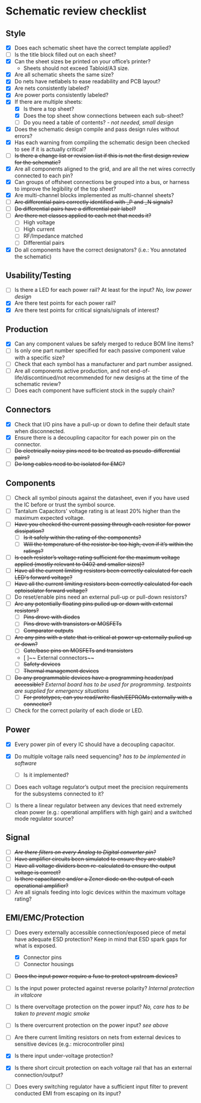 # Schematic review checklist
## Style
- [x] Does each schematic sheet have the correct template applied?
- [ ] Is the title block filled out on each sheet?
- [x] Can the sheet sizes be printed on your office’s printer?
    -  Sheets should not exceed Tabloid/A3 size.
- [x] Are all schematic sheets the same size?
- [x] Do nets have netlabels to ease readability and PCB layout?
- [x] Are nets consistently labeled?
- [x] Are power ports consistently labeled?
- [x] If there are multiple sheets:
    - [x] Is there a top sheet?
    - [x] Does the top sheet show connections between each sub-sheet?
    - [ ] Do you need a table of contents? - *not needed, small design*
- [x] Does the schematic design compile and pass design rules without errors?
- [x] Has each warning from compiling the schematic design been checked to see if it is actually critical?
- [ ] ~~Is there a change list or revision list if this is not the first design review for the schematic?~~
- [x] Are all components aligned to the grid, and are all the net wires correctly connected to each pin?
- [x] Can groups of offsheet connections be grouped into a bus, or harness to improve the legibility of the top sheet?
- [x] Are multi-channel blocks implemented as multi-channel sheets?
- [ ] ~~Are differential pairs correctly identified with _P and _N signals?~~
- [ ] ~~Do differential pairs have a differential pair label?~~
- [ ] ~~Are there net classes applied to each net that needs it?~~
    - [ ] High voltage
    - [ ] High current
    - [ ] RF/Impedance matched
    - [ ] Differential pairs
- [x] Do all components have the correct designators? (i.e.: You annotated the schematic)
## Usability/Testing
- [ ] Is there a LED for each power rail? At least for the input?
    *No, low power design*
- [x] Are there test points for each power rail?
- [x] Are there test points for critical signals/signals of interest?
## Production
- [x] Can any component values be safely merged to reduce BOM line items?
- [ ] Is only one part number specified for each passive component value with a specific size?
- [ ] Check that each symbol has a manufacturer and part number assigned.
- [ ] Are all components active production, and not end-of-life/discontinued/not recommended for new designs at the time of the schematic review?
- [ ] Does each component have sufficient stock in the supply chain?
## Connectors
- [x] Check that I/O pins have a pull-up or down to define their default state when disconnected.
- [x] Ensure there is a decoupling capacitor for each power pin on the connector.
- [ ] ~~Do electrically noisy pins need to be treated as pseudo-differential pairs?~~
- [ ] ~~Do long cables need to be isolated for EMC?~~
## Components
- [ ] Check all symbol pinouts against the datasheet, even if you have used the IC before or trust the symbol source.
- [ ] Tantalum Capacitors' voltage rating is at least 20% higher than the maximum expected voltage.
- [ ] ~~Have you checked the current passing through each resistor for power dissipation?~~
    - [ ] ~~Is it safely within the rating of the components?~~
    - [ ] ~~Will the temperature of the resistor be too high, even if it’s within the ratings?~~
- [ ] ~~Is each resistor’s voltage rating sufficient for the maximum voltage applied (mostly relevant to 0402 and smaller sizes)?~~
- [ ] ~~Have all the current limiting resistors been correctly calculated for each LED's forward voltage?~~
- [ ] ~~Have all the current limiting resistors been correctly calculated for each optoisolator forward voltage?~~
- [ ] Do reset/enable pins need an external pull-up or pull-down resistors?
- [ ] ~~Are any potentially floating pins pulled up or down with external resistors?~~
    - [ ] ~~Pins drove with diodes~~
    - [ ] ~~Pins drove with transistors or MOSFETs~~
    - [ ] ~~Comparator outputs~~
- [ ] ~~Are any pins with a state that is critical at power up externally pulled up or down?~~
    - [ ] ~~Gate/base pins on MOSFETs and transistors~~
    - [ ]~~ External connectors~~
    - [ ] ~~Safety devices~~
    - [ ] ~~Thermal management devices~~
- [ ] ~~Do any programmable devices have a programming header/pad accessible?~~
*External board has to be used for programming. testpoints are supplied for emergency situations*
    - [ ] ~~For prototypes, can you read/write flash/EEPROMs externally with a connector?~~
- [ ] Check for the correct polarity of each diode or LED.
## Power
- [x] Every power pin of every IC should have a decoupling capacitor.
- [x] Do multiple voltage rails need sequencing?
    *has to be implemented in software*
    - [ ] Is it implemented?
- [ ] Does each voltage regulator’s output meet the precision requirements for the subsystems connected to it?

- [ ] Is there a linear regulator between any devices that need extremely clean power (e.g.: operational amplifiers with high gain) and a switched mode regulator source?
## Signal
- [ ] ~~*Are there filters on every Analog to Digital converter pin?*~~
- [ ] ~~Have amplifier circuits been simulated to ensure they are stable?~~
- [ ] ~~Have all voltage dividers been re-calculated to ensure the output voltage is correct?~~
- [ ] ~~Is there capacitance and/or a Zener diode on the output of each operational amplifier?~~
- [ ] Are all signals feeding into logic devices within the maximum voltage rating?
## EMI/EMC/Protection
- [ ] Does every externally accessible connection/exposed piece of metal have adequate ESD protection? Keep in mind that ESD spark gaps for what is exposed.
    - [x] Connector pins
    - [ ] Connector housings
- [ ] ~~Does the input power require a fuse to protect upstream devices?~~
- [ ] Is the input power protected against reverse polarity?
*Internal protection in vitalcore*
- [ ] Is there overvoltage protection on the power input?
*No, care has to be taken to prevent magic smoke*
- [ ] Is there overcurrent protection on the power input?
*see above*
- [ ] Are there current limiting resistors on nets from external devices to sensitive devices (e.g.: microcontroller pins)
- [x] Is there input under-voltage protection?
- [x] Is there short circuit protection on each voltage rail that has an external connection/output?
- [ ] Does every switching regulator have a sufficient input filter to prevent conducted EMI from escaping on its input?

